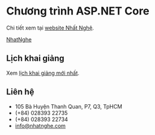 # Chương trình ASP.NET Core
Chi tiết xem tại [website Nhất Nghệ](http://nhatnghe.com/chuongtrinhhoc/aspcore).

[NhatNghe](http://nhatnghe.com/images/assets/logonn.png "Nhất Nghệ")

## Lịch khai giảng

Xem [lịch khai giảng mới nhất](http://nhatnghe.com/lichkhaigiang).

## Liên hệ

* 105 Bà Huyện Thanh Quan, P7, Q3, TpHCM
* (+84) 028393 22735
* (+84) 028393 22734
* info@nhatnghe.com
